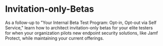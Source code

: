 # Invitation-only-Betas
As a follow-up to "Your Internal Beta Test Program: Opt-in, Opt-out via Self Service," learn how to architect invitation-only betas for your elite testers for when your organization pilots new endpoint security solutions, like Jamf Protect, while maintaining your current offerings.

